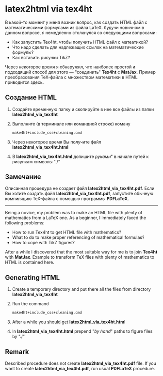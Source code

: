 # latex2html via tex4ht

В какой-то момент у меня возник вопрос, как создать HTML файл с математическими формулами из файла  LaTeX. будучи новичном в данном вопросе, я немедленно столкнулся со следующими вопросами:

* Как запустить Tex4ht, чтобы получить HTML файл с матеатикой?
* Что надо сделать для надлежащих ссылок на математические формулы?
* Как вставить рисунки TikZ?

Через некоторое время я обнаружил, что наиболее простой и подходящий способ для этого &mdash; "соединить"
**Tex4ht** c **MatJax**. Пример преобразования TeX-файла с множеством математики в HTML приводится здесь.

## Создание HTML

1. Создайте временную папку и скопируйте в нее все файлы из папки **latex2html_via_tex4ht**

2. Выполните (в терминале или командной строке) коману

   ```sh
   make4ht+include_css+cleaning.cmd
   ```

3. Через некоторое время Вы получите файл **latex2html_via_tex4ht.html**

4. В **latex2html_via_tex4ht.html** допишите *руками*" в начале путей к рисункам символы "./"

## Замечание

Описанная процедура не создает файл **latex2html_via_tex4ht.pdf**. Если Вы хотите создать файл **latex2html_via_tex4ht.pdf**, запустите обычную компиляцию TeX-файла с помощью программы **PDFLaTeX**.

---

Being a novice, my problem was to make an HTML file with plenty of mathematics from a LaTeX one. As a beginner, I immediately faced the following problems:

* How to run Tex4ht to get HTML file with mathematics?
* What to do to make proper referencing of mathematical formulas?
* How to cope with TikZ figures?

After a while I discovered that the most suitable way for me is to join
**Tex4ht** with **MatJax**. Example to transform TeX files with plenty of mathematics to HTML is contained here.

## Generating HTML

1. Create a temporary directory and put there all the files from directory **latex2html_via_tex4ht**
2. Run the command

    ```sh
    make4ht+include_css+cleaning.cmd
    ```

3. After a while you should get **latex2html_via_tex4ht.html**
4. In **latex2html_via_tex4ht.html** prepend "*by hand*" paths to figure files by "./"

## Remark

Described procedure does not create **latex2html_via_tex4ht.pdf** file. If you want to create **latex2html_via_tex4ht.pdf**, run usual **PDFLaTeX** procedure.
